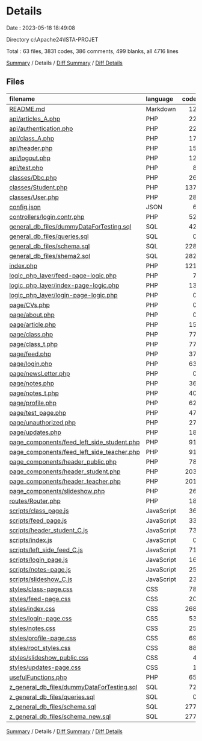 # Details

Date : 2023-05-18 18:49:08

Directory c:\\Apache24\\ISTA-PROJET

Total : 63 files,  3831 codes, 386 comments, 499 blanks, all 4716 lines

[Summary](results.md) / Details / [Diff Summary](diff.md) / [Diff Details](diff-details.md)

## Files
| filename | language | code | comment | blank | total |
| :--- | :--- | ---: | ---: | ---: | ---: |
| [README.md](/README.md) | Markdown | 12 | 0 | 8 | 20 |
| [api/articles_A.php](/api/articles_A.php) | PHP | 22 | 0 | 1 | 23 |
| [api/authentication.php](/api/authentication.php) | PHP | 22 | 2 | 5 | 29 |
| [api/class_A.php](/api/class_A.php) | PHP | 17 | 0 | 3 | 20 |
| [api/header.php](/api/header.php) | PHP | 15 | 0 | 0 | 15 |
| [api/logout.php](/api/logout.php) | PHP | 12 | 0 | 1 | 13 |
| [api/test.php](/api/test.php) | PHP | 8 | 4 | 3 | 15 |
| [classes/Dbc.php](/classes/Dbc.php) | PHP | 26 | 0 | 5 | 31 |
| [classes/Student.php](/classes/Student.php) | PHP | 137 | 0 | 13 | 150 |
| [classes/User.php](/classes/User.php) | PHP | 28 | 3 | 2 | 33 |
| [config.json](/config.json) | JSON | 6 | 0 | 1 | 7 |
| [controllers/login.contr.php](/controllers/login.contr.php) | PHP | 52 | 0 | 17 | 69 |
| [general_db_files/dummyDataForTesting.sql](/general_db_files/dummyDataForTesting.sql) | SQL | 42 | 0 | 13 | 55 |
| [general_db_files/queries.sql](/general_db_files/queries.sql) | SQL | 0 | 0 | 1 | 1 |
| [general_db_files/schema.sql](/general_db_files/schema.sql) | SQL | 228 | 62 | 39 | 329 |
| [general_db_files/shema2.sql](/general_db_files/shema2.sql) | SQL | 282 | 67 | 43 | 392 |
| [index.php](/index.php) | PHP | 121 | 0 | 9 | 130 |
| [logic_php_layer/feed-page-logic.php](/logic_php_layer/feed-page-logic.php) | PHP | 7 | 0 | 0 | 7 |
| [logic_php_layer/index-page-logic.php](/logic_php_layer/index-page-logic.php) | PHP | 13 | 0 | 2 | 15 |
| [logic_php_layer/login-page-logic.php](/logic_php_layer/login-page-logic.php) | PHP | 0 | 0 | 1 | 1 |
| [page/CVs.php](/page/CVs.php) | PHP | 0 | 0 | 2 | 2 |
| [page/about.php](/page/about.php) | PHP | 0 | 0 | 1 | 1 |
| [page/article.php](/page/article.php) | PHP | 15 | 0 | 1 | 16 |
| [page/class.php](/page/class.php) | PHP | 77 | 0 | 3 | 80 |
| [page/class_t.php](/page/class_t.php) | PHP | 77 | 0 | 3 | 80 |
| [page/feed.php](/page/feed.php) | PHP | 37 | 0 | 4 | 41 |
| [page/login.php](/page/login.php) | PHP | 63 | 0 | 6 | 69 |
| [page/newsLetter.php](/page/newsLetter.php) | PHP | 0 | 0 | 2 | 2 |
| [page/notes.php](/page/notes.php) | PHP | 36 | 0 | 2 | 38 |
| [page/notes_t.php](/page/notes_t.php) | PHP | 40 | 0 | 4 | 44 |
| [page/profile.php](/page/profile.php) | PHP | 62 | 0 | 5 | 67 |
| [page/test_page.php](/page/test_page.php) | PHP | 47 | 3 | 7 | 57 |
| [page/unauthorized.php](/page/unauthorized.php) | PHP | 27 | 0 | 1 | 28 |
| [page/updates.php](/page/updates.php) | PHP | 18 | 0 | 1 | 19 |
| [page_components/feed_left_side_student.php](/page_components/feed_left_side_student.php) | PHP | 91 | 1 | 23 | 115 |
| [page_components/feed_left_side_teacher.php](/page_components/feed_left_side_teacher.php) | PHP | 91 | 1 | 23 | 115 |
| [page_components/header_public.php](/page_components/header_public.php) | PHP | 78 | 1 | 1 | 80 |
| [page_components/header_student.php](/page_components/header_student.php) | PHP | 203 | 7 | 18 | 228 |
| [page_components/header_teacher.php](/page_components/header_teacher.php) | PHP | 201 | 6 | 15 | 222 |
| [page_components/slideshow.php](/page_components/slideshow.php) | PHP | 26 | 1 | 3 | 30 |
| [routes/Router.php](/routes/Router.php) | PHP | 18 | 0 | 4 | 22 |
| [scripts/class_page.js](/scripts/class_page.js) | JavaScript | 36 | 0 | 9 | 45 |
| [scripts/feed_page.js](/scripts/feed_page.js) | JavaScript | 33 | 0 | 12 | 45 |
| [scripts/header_student_C.js](/scripts/header_student_C.js) | JavaScript | 73 | 4 | 10 | 87 |
| [scripts/index.js](/scripts/index.js) | JavaScript | 0 | 0 | 1 | 1 |
| [scripts/left_side_feed_C.js](/scripts/left_side_feed_C.js) | JavaScript | 71 | 24 | 5 | 100 |
| [scripts/login_page.js](/scripts/login_page.js) | JavaScript | 16 | 0 | 4 | 20 |
| [scripts/notes-page.js](/scripts/notes-page.js) | JavaScript | 25 | 0 | 7 | 32 |
| [scripts/slideshow_C.js](/scripts/slideshow_C.js) | JavaScript | 23 | 4 | 3 | 30 |
| [styles/class-page.css](/styles/class-page.css) | CSS | 78 | 5 | 4 | 87 |
| [styles/feed-page.css](/styles/feed-page.css) | CSS | 20 | 0 | 1 | 21 |
| [styles/index.css](/styles/index.css) | CSS | 268 | 16 | 10 | 294 |
| [styles/login-page.css](/styles/login-page.css) | CSS | 53 | 22 | 6 | 81 |
| [styles/notes.css](/styles/notes.css) | CSS | 25 | 0 | 0 | 25 |
| [styles/profile-page.css](/styles/profile-page.css) | CSS | 69 | 4 | 2 | 75 |
| [styles/root_styles.css](/styles/root_styles.css) | CSS | 88 | 14 | 14 | 116 |
| [styles/slideshow_public.css](/styles/slideshow_public.css) | CSS | 4 | 2 | 2 | 8 |
| [styles/updates-page.css](/styles/updates-page.css) | CSS | 1 | 0 | 0 | 1 |
| [usefulFunctions.php](/usefulFunctions.php) | PHP | 65 | 2 | 10 | 77 |
| [z_general_db_files/dummyDataForTesting.sql](/z_general_db_files/dummyDataForTesting.sql) | SQL | 72 | 0 | 18 | 90 |
| [z_general_db_files/queries.sql](/z_general_db_files/queries.sql) | SQL | 0 | 0 | 1 | 1 |
| [z_general_db_files/schema.sql](/z_general_db_files/schema.sql) | SQL | 277 | 64 | 41 | 382 |
| [z_general_db_files/schema_new.sql](/z_general_db_files/schema_new.sql) | SQL | 277 | 67 | 43 | 387 |

[Summary](results.md) / Details / [Diff Summary](diff.md) / [Diff Details](diff-details.md)